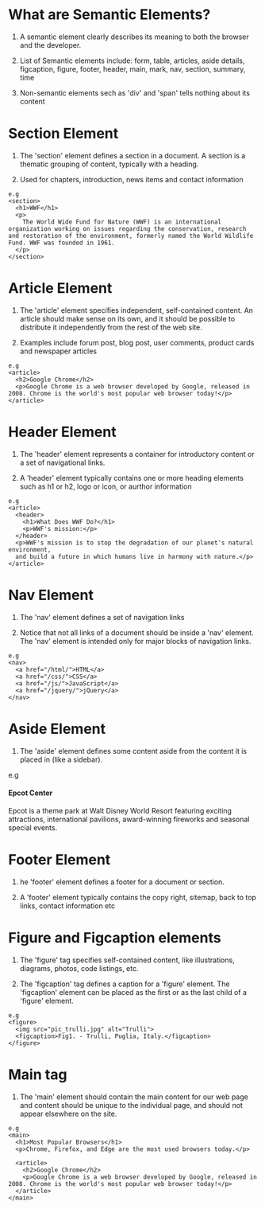 # What are Semantic Elements?

  1. A semantic element clearly describes its meaning to both the browser and
     the developer.
  
  2. List of Semantic elements include: form, table, articles, aside details,
     figcaption, figure, footer, header, main, mark, nav, section, summary, time
  
  3. Non-semantic elements sech as 'div' and 'span' tells nothing about its content

# Section Element

  1. The 'section' element defines a section in a document. A section is a
     thematic grouping of content, typically with a heading.
  
  2. Used for chapters, introduction, news items and contact information

    e.g
    <section>
      <h1>WWF</h1>
      <p>
        The World Wide Fund for Nature (WWF) is an international organization working on issues regarding the conservation, research and restoration of the environment, formerly named the World Wildlife Fund. WWF was founded in 1961.
      </p>
    </section>

# Article Element

  1. The 'article' element specifies independent, self-contained content. An
     article should make sense on its own, and it should be possible to
     distribute it independently from the rest of the web site.
  
  2. Examples include forum post, blog post, user comments, product cards and
     newspaper articles

    e.g
    <article>
      <h2>Google Chrome</h2>
      <p>Google Chrome is a web browser developed by Google, released in 2008. Chrome is the world's most popular web browser today!</p>
    </article>

# Header Element

  1. The 'header' element represents a container for introductory content or a
     set of navigational links.
  
  2. A 'header' element typically contains one or more heading elements such as
     h1 or h2, logo or icon, or aurthor information

    e.g
    <article>
      <header>
        <h1>What Does WWF Do?</h1>
        <p>WWF's mission:</p>
      </header>
      <p>WWF's mission is to stop the degradation of our planet's natural environment,
      and build a future in which humans live in harmony with nature.</p>
    </article>

# Nav Element 

  1. The 'nav' element defines a set of navigation links

  2. Notice that not all links of a document should be inside a 'nav' element.
     The 'nav' element is intended only for major blocks of navigation links.
  
    e.g
    <nav>
      <a href="/html/">HTML</a>
      <a href="/css/">CSS</a> 
      <a href="/js/">JavaScript</a>
      <a href="/jquery/">jQuery</a>
    </nav>

# Aside Element

  1. The 'aside' element defines some content aside from the content it is placed in (like a sidebar).

  e.g
  <aside>
    <h4>Epcot Center</h4>
    <p>Epcot is a theme park at Walt Disney World Resort featuring exciting attractions, international pavilions, award-winning fireworks and seasonal special events.</p>
  </aside>

# Footer Element 

  1. he 'footer' element defines a footer for a document or section.

  2. A 'footer' element typically contains the copy right, sitemap, back to top
     links, contact information etc

# Figure and Figcaption elements

  1. The 'figure' tag specifies self-contained content, like illustrations,
     diagrams, photos, code listings, etc.
  
  2. The 'figcaption' tag defines a caption for a 'figure' element. The
     'figcaption' element can be placed as the first or as the last child of a
     'figure' element.

    e.g
    <figure>
      <img src="pic_trulli.jpg" alt="Trulli">
      <figcaption>Fig1. - Trulli, Puglia, Italy.</figcaption>
    </figure>
    
# Main tag 

  1. The 'main' element should contain the main content for our web page and
     content should be unique to the individual page, and should not appear
     elsewhere on the site.
  
    e.g
    <main>
      <h1>Most Popular Browsers</h1>
      <p>Chrome, Firefox, and Edge are the most used browsers today.</p>

      <article>
        <h2>Google Chrome</h2>
        <p>Google Chrome is a web browser developed by Google, released in 2008. Chrome is the world's most popular web browser today!</p>
      </article>
    </main>